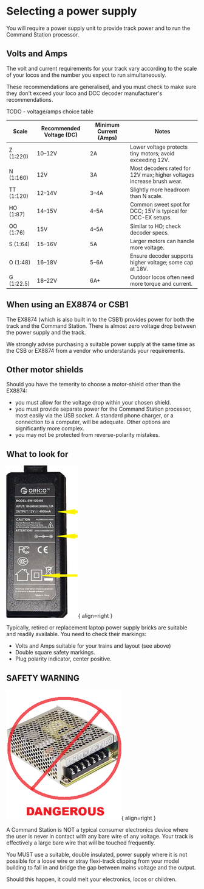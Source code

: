 # Selecting a power supply

You will require a power supply unit to provide track power and to run the Command Station processor.

## Volts and Amps

The volt and current requirements for your track vary according to the scale of your locos and the number you expect to run simultaneously.

These recommendations are generalised, and you must check to make sure they don't exceed your loco and DCC decoder manufacturer's recommendations.

TODO - voltage/amps choice table

| **Scale**     | **Recommended Voltage (DC)** | **Minimum Current (Amps)** | **Notes**                                                                 |
|---------------|------------------------------|-----------------------------|---------------------------------------------------------------------------|
| Z (1:220)     | 10–12V                       | 2A                          | Lower voltage protects tiny motors; avoid exceeding 12V.                  |
| N (1:160)     | 12V                          | 3A                          | Most decoders rated for 12V max; higher voltages increase brush wear.     |
| TT (1:120)    | 12–14V                       | 3–4A                        | Slightly more headroom than N scale.                                      |
| HO (1:87)     | 14–15V                       | 4–5A                        | Common sweet spot for DCC; 15V is typical for DCC-EX setups.              |
| OO (1:76)     | 15V                          | 4–5A                        | Similar to HO; check decoder specs.                                       |
| S (1:64)      | 15–16V                       | 5A                          | Larger motors can handle more voltage.                                    |
| O (1:48)      | 16–18V                       | 5–6A                        | Ensure decoder supports higher voltage; some cap at 18V.                  |
| G (1:22.5)    | 18–22V                       | 6A+                         | Outdoor locos often need more torque and current.                         |

## When using an EX8874 or CSB1

The EX8874 (which is also built in to the CSB1) provides power for both the track and the Command Station. There is almost zero voltage drop between the power supply and the track.

We strongly advise purchasing a suitable power supply at the same time as the CSB or EX8874 from a vendor who understands your requirements.

## Other motor shields

Should you have the temerity to choose a motor-shield other than the EX8874:

- you must allow for the voltage drop within your chosen shield.
- you must provide separate power for the Command Station processor, most easily via the USB socket. A standard phone charger, or a connection to a computer, will be adequate. Other options are significantly more complex.
- you may not be protected from reverse-polarity mistakes.

## What to look for

![Power brick](/_static/images/power/powerbrick.png){ align=right }

Typically, retired or replacement laptop power supply bricks are suitable and readily available. You need to check their markings:

- Volts and Amps suitable for your trains and layout (see above)
- Double square safety markings.
- Plug polarity indicator, center positive.

<div style="clear: both;"></div>

## SAFETY WARNING

![DANGEROUS](/_static/images/power/dangerous.png){ align=right }

A Command Station is NOT a typical consumer electronics device where the user is never in contact with any bare wire of any voltage.  Your track is effectively a large bare wire that will be touched frequently.

You MUST use a suitable, double insulated, power supply where it is not possible for a loose wire or stray flexi-track clipping from your model building to fall in and bridge the gap between mains voltage and the output.

Should this happen, it could melt your electronics, locos or children.
